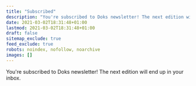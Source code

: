 ```yaml
---
title: "Subscribed"
description: "You're subscribed to Doks newsletter! The next edition will end up in your inbox."
date: 2021-03-02T18:31:48+01:00
lastmod: 2021-03-02T18:31:48+01:00
draft: false
sitemap_exclude: true
feed_exclude: true
robots: noindex, nofollow, noarchive
images: []
---
```


You're subscribed to Doks newsletter! The next edition will end up in your inbox.
